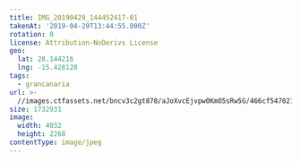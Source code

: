 ```yaml
---
title: IMG_20190429_144452417-01
takenAt: '2019-04-29T13:44:55.000Z'
rotation: 0
license: Attribution-NoDerivs License
geo:
  lat: 28.144216
  lng: -15.428128
tags:
  - grancanaria
url: >-
  //images.ctfassets.net/bncv3c2gt878/aJoXvcEjvpw0KmO5sRw5G/466cf547821638a07b329bfdc844bd50/img_20190429_144452417-01_40936554473_o
size: 1732931
image:
  width: 4032
  height: 2268
contentType: image/jpeg
---
```



